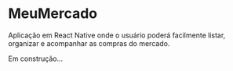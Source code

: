 # MeuMercado
Aplicação em React Native onde o usuário poderá facilmente listar, organizar e acompanhar as compras do mercado.

Em construção...
